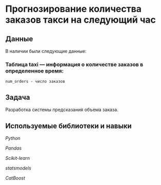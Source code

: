 # Прогнозирование количества заказов такси на следующий час


## Данные

В наличии были следующие данные:

### Таблица taxi — информация о количестве заказов в определенное время:

    num_orders - число заказов


## Задача

Разработка системы предсказания объема заказа.

## Используемые библиотеки и навыки

*Python*

*Pandas*

*Scikit-learn*

*statsmodels*

*CatBoost*

